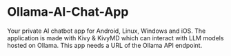 # Ollama-AI-Chat-App
Your private AI chatbot app for Android, Linux, Windows and iOS. The application is made with Kivy &amp; KivyMD which can interact with LLM models hosted on Ollama. This app needs a URL of the Ollama API endpoint.

